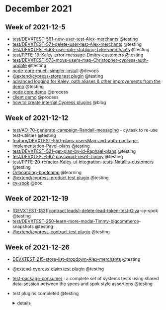 # December 2021

## Week of 2021-12-5

- [test/DEVXTEST-561-new-user-test-Alex-merchants](https://github.com/helloextend/client/pull/2783) @testing
- [test/DEVXTEST-571-delete-user-test-Alex-merchants](https://github.com/helloextend/client/pull/2839/files) @testing
- [test/DEVXTEST-563-user-role-stubbing-Tyler-merchants](https://github.com/helloextend/client/pull/2761) @testing
- [test/PPTE-19-Kaley-error-message-Dmitry-customers](https://github.com/helloextend/client/pull/2820) @testing
- [test/DEVXTEST-573-move-users-map-Christopher-cypress-auth-update](https://github.com/helloextend/cypress-auth/pull/28) @testing
- [node-core-much-simpler-install](https://github.com/helloextend/node-core/pull/6736) @devops
- [@extend/cypress-store test plugin](https://github.com/helloextend/cypress-store) @testing
- [advanced logging for Kaley, path aliases & other improvements from the demo](https://github.com/helloextend/client/pull/2816) @testing
- [node core demo](https://mail.google.com/mail/u/0/#sent/KtbxLxgZZtcQBXSgRlGCkFfLBFHlNdTDFg) @process
- [client demo](https://mail.google.com/mail/u/0/#search/in%3Asent+client/QgrcJHsbcTKXqCMnfRqQbZtFlTZpZDnGGgV) @process
- [how to create internal Cypress plugins](https://dev.to/muratkeremozcan/how-to-create-an-internal-test-plugins-for-your-team-in-ts-implement-custom-commands-and-use-other-cypress-plugins-in-them-5lp) @blog

## Week of 2021-12-12

- [test/AO-70-generate-campaign-Randall-messaging](https://github.com/helloextend/node-core/pull/6660/files#) - cy.task to re-use test-utilities @testing
- [feature/DEVXTEST-550-plans-usersMap-and-auth-package-implementation-Pavel-plans](https://github.com/helloextend/node-core/pull/6718) @testing
- [test/DEVXTEST-521-get-plan-by-id-Raphael-plans](https://github.com/helloextend/node-core/pull/6841/files/c2523df62e8b50950f0037a4c40deb4849e3bb4d..b965987df1267cf3ad9752bbe560f53dbc026e48) @testing
- [test/DEVXTEST-567-password-reset-Timmy](https://github.com/helloextend/client/pull/2841) @testing
- [test/PPTE-20-refactor-Kaley-ui-integration-tests-Nataliia-customers](https://github.com/helloextend/client/pull/2853) @testing
- [Onboarding-bootcamp](https://helloextend.atlassian.net/wiki/spaces/ENG/pages/1278083156/Appendix) @learning
- [@extend/cypress-product test plugin](https://github.com/helloextend/cypress-product)  @testing
- [cy-spok](https://www.youtube.com/watch?v=OGL_qIS7MZo) @poc

## Week of 2021-12-19

- [[DEVXTEST-183\][contract leads]-delete-lead-token-test-Olya](https://github.com/helloextend/node-core/pull/6982)-cy-spok @testing
- [test/DEVXTEST-250-learn-more-modal-Timmy-bigcommerce](https://github.com/helloextend/node-core/pull/6897#issuecomment-997862161)-snapshots @testing
- [@extend/cypress-contract test plugin](https://github.com/helloextend/cypress-contract) @testing

## Week of 2021-12-26

- [DEVXTEST-215-store-list-dropdown-Alex-merchants](https://github.com/helloextend/client/pull/2886#discussion_r773414866) @testing
- [@extend-cypress-claim test plugin](https://github.com/helloextend/cypress-claim) @testing
- [test-package-consumer](https://github.com/helloextend/test-package-consumer) : a complete set of systems tests using shared data-session between the specs and spok style assertions @testing

- test plugins completed @testing

  <details><summary>details</summary>

    [cypress-auth](https://github.com/helloextend/cypress-auth)

    [cypress-store](https://github.com/helloextend/cypress-store)

    [cypress-product](https://github.com/helloextend/cypress-product)

    [cypress-contract](https://github.com/helloextend/cypress-contract)

    [cypress-claim](https://github.com/helloextend/cypress-claim)

    Subsequent packages test each other (auth > store > product > contract > claim) as a full system test.
    In addition all are being consumed and tested at [test-package-consumer](https://github.com/helloextend/test-package-consumer).

    You can view their statuses at Cypress Dashboard, those with prefix test-package/ , or at the repositories themselves via their badges.

    The repos are housekept by Renovate, updating all package versions (with the exception of node version, husky), also running nightly cron for badge updates.

    All test plugins have a few options when creating their relevant domain entities/objects, making them simple/approachable, and infinitely configurable.

    1. do not specify anything: random object generation that just works
    2. specify the full object yourself: always an option
    3. specify parts of the object: single property or any subset of the full object, the rest get auto generated.

    <br></br>  
    For object creation, you can and should prefer to use the *maybeCreate* variant where you can. It will work seamlessly and speed things up considerably. It should always be interchangeable and should be ok to mix and match them with plain versions.

  [test package consumer repo](https://github.com/helloextend/test-package-consumer) includes advanced copies of all the test plugin repos, slight variances are expected. Spok is being used for 100% assertions on the entirety of the object/entity.

  Furthermore, the maybe variants are sharing the session names; one `storeSession`, one `productSession`, one `contractSession`, one `claimSession`, all duplicated session names across the specs. The logic is smart enough to figure out if the entity is soft deleted, or never exists, activate or recreate if needed. There is no clash between subsequent or concurrent runs.
  
    Check out the execution times in the repo before vs after optimizing data-session, and see the test durations.

    We added 4 new spec files, all specs which use data-session share the same session names per domain. The total duration still went down by a few seconds.

    <https://dashboard.cypress.io/projects/ch5ssh/runs/103/specs>

    <https://dashboard.cypress.io/projects/ch5ssh/runs/105/specs>

    > We know that data session increases speed on subsequent calls by 50 to 100 at spec file level. We have not done a study of the full test suite calculating the time difference between no data-sessions vs data-sessions in some specs (which is realistic), while using data session locally vs using it in CI, yet. This is doable at any time.
  
  </details>
